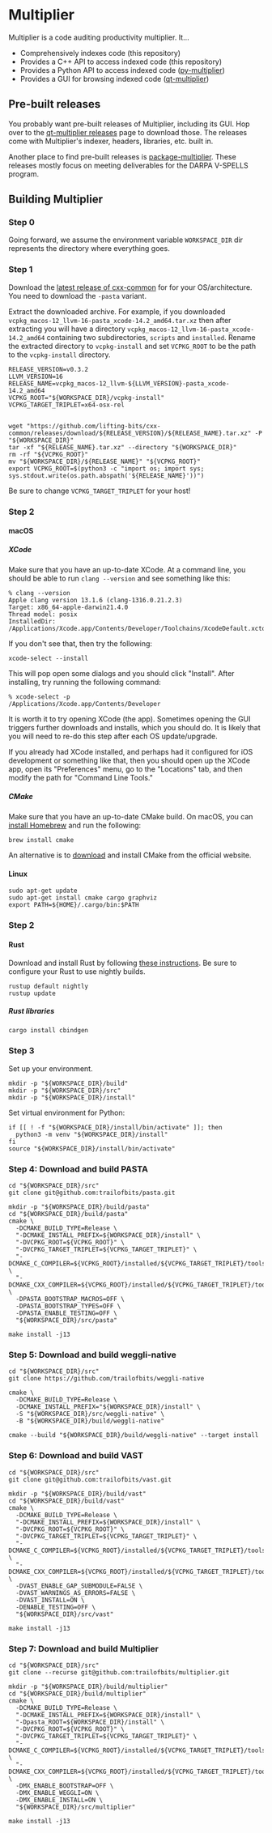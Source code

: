 # Multiplier

Multiplier is a code auditing productivity multiplier. It...

 * Comprehensively indexes code (this repository)
 * Provides a C++ API to access indexed code (this repository)
 * Provides a Python API to access indexed code ([py-multiplier](https://github.com/trailofbits/py-multiplier))
 * Provides a GUI for browsing indexed code ([qt-multiplier](https://github.com/trailofbits/qt-multiplier))

## Pre-built releases

You probably want pre-built releases of Multiplier, including its GUI. Hop over to
the [qt-multiplier releases](https://github.com/trailofbits/qt-multiplier/releases) page
to download those. The releases come with Multiplier's indexer, headers, libraries, etc.
built in.

Another place to find pre-built releases is [package-multiplier](https://github.com/trailofbits/package-multiplier/releases).
These releases mostly focus on meeting deliverables for the DARPA V-SPELLS program.

## Building Multiplier

### Step 0

Going forward, we assume the environment variable `WORKSPACE_DIR` dir represents
the directory where everything goes.

### Step 1

Download the [latest release of cxx-common](https://github.com/lifting-bits/cxx-common/releases)
for for your OS/architecture. You need to download the `-pasta` variant.

Extract the downloaded archive. For example,
if you downloaded `vcpkg_macos-12_llvm-16-pasta_xcode-14.2_amd64.tar.xz` then after extracting
you will have a directory `vcpkg_macos-12_llvm-16-pasta_xcode-14.2_amd64` containing two
subdirectories, `scripts` and `installed`. Rename the extracted directory to
`vcpkg-install` and set `VCPKG_ROOT` to be the path to the `vcpkg-install` directory.

```shell
RELEASE_VERSION=v0.3.2
LLVM_VERSION=16
RELEASE_NAME=vcpkg_macos-12_llvm-${LLVM_VERSION}-pasta_xcode-14.2_amd64
VCPKG_ROOT="${WORKSPACE_DIR}/vcpkg-install"
VCPKG_TARGET_TRIPLET=x64-osx-rel


wget "https://github.com/lifting-bits/cxx-common/releases/download/${RELEASE_VERSION}/${RELEASE_NAME}.tar.xz" -P "${WORKSPACE_DIR}"
tar -xf "${RELEASE_NAME}.tar.xz" --directory "${WORKSPACE_DIR}"
rm -rf "${VCPKG_ROOT}"
mv "${WORKSPACE_DIR}/${RELEASE_NAME}" "${VCPKG_ROOT}"
export VCPKG_ROOT=$(python3 -c "import os; import sys; sys.stdout.write(os.path.abspath('${RELEASE_NAME}'))")
```

Be sure to change `VCPKG_TARGET_TRIPLET` for your host!

### Step 2

#### macOS

##### XCode

Make sure that you have an up-to-date XCode. At a command line, you should be able
to run `clang --version` and see something like this:

```shell
% clang --version
Apple clang version 13.1.6 (clang-1316.0.21.2.3)
Target: x86_64-apple-darwin21.4.0
Thread model: posix
InstalledDir: /Applications/Xcode.app/Contents/Developer/Toolchains/XcodeDefault.xctoolchain/usr/bin
```

If you don't see that, then try the following:

```shell
xcode-select --install
```

This will pop open some dialogs and you should click "Install". After installing,
try running the following command:

```shell
% xcode-select -p
/Applications/Xcode.app/Contents/Developer
```

It is worth it to try opening XCode (the app). Sometimes opening the GUI triggers
further downloads and installs, which you should do. It is likely that you will
need to re-do this step after each OS update/upgrade.

If you already had XCode installed, and perhaps had it configured for iOS development
or something like that, then you should open up the XCode app, open its "Preferences"
menu, go to the "Locations" tab, and then modify the path for "Command Line Tools."

##### CMake

Make sure that you have an up-to-date CMake build. On macOS, you can [install Homebrew](https://brew.sh/)
and run the following:

```shell
brew install cmake
```

An alternative is to [download](https://cmake.org/download/) and install CMake from
the official website.

#### Linux

```shell
sudo apt-get update
sudo apt-get install cmake cargo graphviz
export PATH=${HOME}/.cargo/bin:$PATH
```

### Step 2

#### Rust

Download and install Rust by following [these instructions](https://www.rust-lang.org/tools/install).
Be sure to configure your Rust to use nightly builds. 

```shell
rustup default nightly
rustup update
```

##### Rust libraries

```shell
cargo install cbindgen
```

### Step 3

Set up your environment.

```shell
mkdir -p "${WORKSPACE_DIR}/build"
mkdir -p "${WORKSPACE_DIR}/src"
mkdir -p "${WORKSPACE_DIR}/install"
```

Set virtual environment for Python:

```shell
if [[ ! -f "${WORKSPACE_DIR}/install/bin/activate" ]]; then
  python3 -m venv "${WORKSPACE_DIR}/install"
fi
source "${WORKSPACE_DIR}/install/bin/activate"
```

### Step 4: Download and build PASTA

```shell
cd "${WORKSPACE_DIR}/src"
git clone git@github.com:trailofbits/pasta.git
```

```shell
mkdir -p "${WORKSPACE_DIR}/build/pasta"
cd "${WORKSPACE_DIR}/build/pasta"
cmake \
  -DCMAKE_BUILD_TYPE=Release \
  "-DCMAKE_INSTALL_PREFIX=${WORKSPACE_DIR}/install" \
  "-DVCPKG_ROOT=${VCPKG_ROOT}" \
  "-DVCPKG_TARGET_TRIPLET=${VCPKG_TARGET_TRIPLET}" \
  "-DCMAKE_C_COMPILER=${VCPKG_ROOT}/installed/${VCPKG_TARGET_TRIPLET}/tools/llvm/clang" \
  "-DCMAKE_CXX_COMPILER=${VCPKG_ROOT}/installed/${VCPKG_TARGET_TRIPLET}/tools/llvm/clang++" \
  -DPASTA_BOOTSTRAP_MACROS=OFF \
  -DPASTA_BOOTSTRAP_TYPES=OFF \
  -DPASTA_ENABLE_TESTING=OFF \
  "${WORKSPACE_DIR}/src/pasta"

make install -j13
```

### Step 5: Download and build weggli-native

```shell
cd "${WORKSPACE_DIR}/src"
git clone https://github.com/trailofbits/weggli-native
```

```shell
cmake \
  -DCMAKE_BUILD_TYPE=Release \
  -DCMAKE_INSTALL_PREFIX="${WORKSPACE_DIR}/install" \
  -S "${WORKSPACE_DIR}/src/weggli-native" \
  -B "${WORKSPACE_DIR}/build/weggli-native"

cmake --build "${WORKSPACE_DIR}/build/weggli-native" --target install
```

### Step 6: Download and build VAST

```shell
cd "${WORKSPACE_DIR}/src"
git clone git@github.com:trailofbits/vast.git
```

```shell
mkdir -p "${WORKSPACE_DIR}/build/vast"
cd "${WORKSPACE_DIR}/build/vast"
cmake \
  -DCMAKE_BUILD_TYPE=Release \
  "-DCMAKE_INSTALL_PREFIX=${WORKSPACE_DIR}/install" \
  "-DVCPKG_ROOT=${VCPKG_ROOT}" \
  "-DVCPKG_TARGET_TRIPLET=${VCPKG_TARGET_TRIPLET}" \
  "-DCMAKE_C_COMPILER=${VCPKG_ROOT}/installed/${VCPKG_TARGET_TRIPLET}/tools/llvm/clang" \
  "-DCMAKE_CXX_COMPILER=${VCPKG_ROOT}/installed/${VCPKG_TARGET_TRIPLET}/tools/llvm/clang++" \
  -DVAST_ENABLE_GAP_SUBMODULE=FALSE \
  -DVAST_WARNINGS_AS_ERRORS=FALSE \
  -DVAST_INSTALL=ON \
  -DENABLE_TESTING=OFF \
  "${WORKSPACE_DIR}/src/vast"

make install -j13
```

### Step 7: Download and build Multiplier


```shell
cd "${WORKSPACE_DIR}/src"
git clone --recurse git@github.com:trailofbits/multiplier.git
```

```shell
mkdir -p "${WORKSPACE_DIR}/build/multiplier"
cd "${WORKSPACE_DIR}/build/multiplier"
cmake \
  -DCMAKE_BUILD_TYPE=Release \
  "-DCMAKE_INSTALL_PREFIX=${WORKSPACE_DIR}/install" \
  "-Dpasta_ROOT=${WORKSPACE_DIR}/install" \
  "-DVCPKG_ROOT=${VCPKG_ROOT}" \
  "-DVCPKG_TARGET_TRIPLET=${VCPKG_TARGET_TRIPLET}" \
  "-DCMAKE_C_COMPILER=${VCPKG_ROOT}/installed/${VCPKG_TARGET_TRIPLET}/tools/llvm/clang" \
  "-DCMAKE_CXX_COMPILER=${VCPKG_ROOT}/installed/${VCPKG_TARGET_TRIPLET}/tools/llvm/clang++" \
  -DMX_ENABLE_BOOTSTRAP=OFF \
  -DMX_ENABLE_WEGGLI=ON \
  -DMX_ENABLE_INSTALL=ON \
  "${WORKSPACE_DIR}/src/multiplier"

make install -j13
```
